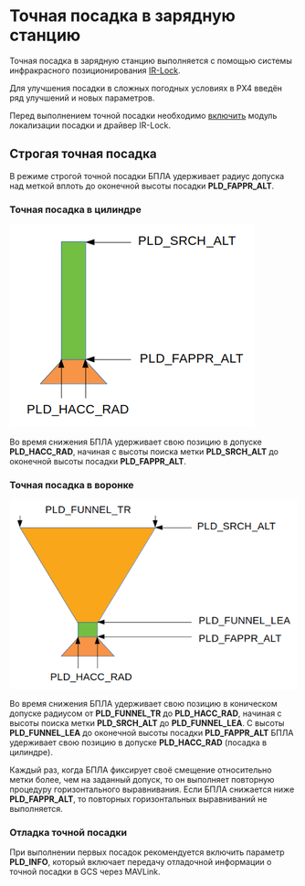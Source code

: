 # Точная посадка в зарядную станцию

Точная посадка в зарядную станцию выполняется с помощью системы инфракрасного позиционирования [IR-Lock](https://irlock.com/).

Для улучшения посадки в сложных погодных условиях в PX4 введён ряд улучшений и новых параметров.

Перед выполнением точной посадки необходимо [включить](mavlink_uav_param_ltest_en.md) модуль локализации посадки и драйвер IR-Lock.

## Строгая точная посадка

В режиме строгой точной посадки БПЛА удерживает  радиус допуска над меткой вплоть до оконечной высоты посадки **PLD_FAPPR_ALT**.

### Точная посадка в цилиндре

![Точная посадка в цилиндре](img/strict_precland_tube.png)

Во время снижения БПЛА удерживает свою позицию в допуске **PLD_HACC_RAD**, начиная с высоты поиска метки **PLD_SRCH_ALT** до оконечной высоты посадки **PLD_FAPPR_ALT**.

### Точная посадка в воронке

![Точная посадка в воронке](img/strict_precland_funnel.png)

Во время снижения БПЛА удерживает свою позицию в коническом допуске радиусом от **PLD_FUNNEL_TR** до **PLD_HACC_RAD**, начиная с высоты поиска метки **PLD_SRCH_ALT** до **PLD_FUNNEL_LEA**. С высоты **PLD_FUNNEL_LEA** до оконечной высоты посадки **PLD_FAPPR_ALT** БПЛА удерживает свою позицию в допуске **PLD_HACC_RAD** (посадка в цилиндре).

Каждый раз, когда БПЛА фиксирует своё смещение относительно метки более, чем на заданный допуск, то он выполняет повторную процедуру горизонтального выравнивания. Если БПЛА снижается ниже **PLD_FAPPR_ALT**, то повторных горизонтальных выравниваний не выполняется.

### Отладка точной посадки

При выполнении первых посадок рекомендуется включить параметр **PLD_INFO**, который включает передачу отладочной информации о точной посадки в GCS через MAVLink.